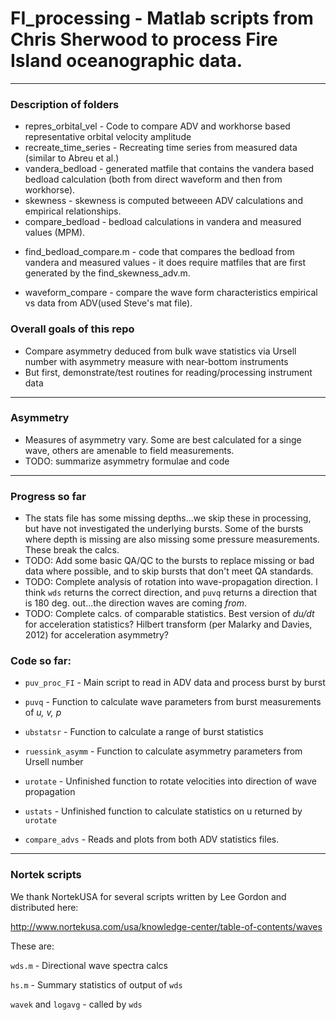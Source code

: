 # FI_processing - Matlab scripts from Chris Sherwood to process Fire Island oceanographic data. 
---
### Description of folders
*  repres_orbital_vel - Code to compare ADV and workhorse based representative orbital velocity amplitude 
*  recreate_time_series - Recreating time series from measured data (similar to Abreu et al.)
*  vandera_bedload  - generated matfile that contains the vandera based bedload calculation (both from direct waveform and then from workhorse). 
*  skewness - skewness is computed betweeen ADV calculations and empirical relationships. 
*  compare_bedload - bedload calculations in vandera and measured values (MPM). 
 -  find_bedload_compare.m - code that compares the bedload from vandera and measured values
                         -  it does require matfiles that are first generated by the find_skewness_adv.m. 
*  waveform_compare - compare the wave form characteristics empirical vs data from ADV(used Steve's mat file). 

### Overall goals of this repo
* Compare asymmetry deduced from bulk wave statistics via Ursell number with asymmetry measure with near-bottom instruments
* But first, demonstrate/test routines for reading/processing instrument data
---
### Asymmetry
* Measures of asymmetry vary. Some are best calculated for a singe wave, others are amenable to field measurements.
* TODO: summarize asymmetry formulae and code
---
### Progress so far
* The stats file has some missing depths...we skip these in processing, but have not investigated the underlying bursts. Some of the bursts where depth is missing are also missing some pressure measurements. These break the calcs.
* TODO: Add some basic QA/QC to the bursts to replace missing or bad data where possible, and to skip bursts that don't meet QA standards.
* TODO: Complete analysis of rotation into wave-propagation direction. I think `wds` returns the correct direction, and `puvq` returns a direction that is 180 deg. out...the direction waves are coming *from*.
* TODO: Complete calcs. of comparable statistics. Best version of *du/dt* for acceleration statistics? Hilbert transform (per Malarky and Davies, 2012) for acceleration asymmetry?
### Code so far:
* `puv_proc_FI`    - Main script to read in ADV data and process burst by burst
* `puvq`           - Function to calculate wave parameters from burst measurements of *u, v, p*
* `ubstatsr`       - Function to calculate a range of burst statistics
* `ruessink_asymm` - Function to calculate asymmetry parameters from Ursell number
* `urotate`        - Unfinished function to rotate velocities into direction of wave propagation
* `ustats`         - Unfinished function to calculate statistics on u returned by `urotate`

* `compare_advs`   - Reads and plots from both ADV statistics files.
---
### Nortek scripts
We thank NortekUSA for several scripts written by Lee Gordon and distributed here:

http://www.nortekusa.com/usa/knowledge-center/table-of-contents/waves

These are:

`wds.m` - Directional wave spectra calcs

`hs.m`  - Summary statistics of output of `wds`

`wavek` and `logavg` - called by `wds`
